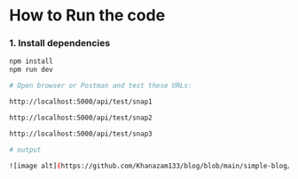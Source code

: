 #  How to Run the code

### 1. Install dependencies
```bash
npm install
npm run dev

# Open browser or Postman and test these URLs:

http://localhost:5000/api/test/snap1

http://localhost:5000/api/test/snap2

http://localhost:5000/api/test/snap3

# output

![image alt](https://github.com/Khanazam133/blog/blob/main/simple-blog/image.png?raw=true)
